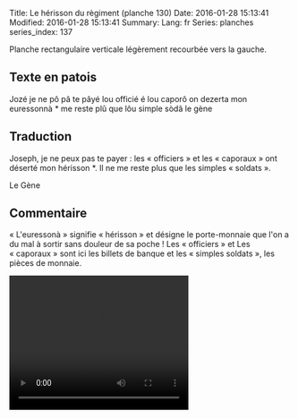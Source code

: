 Title: Le hérisson du règiment (planche 130)
Date: 2016-01-28 15:13:41
Modified: 2016-01-28 15:13:41
Summary: 
Lang: fr
Series: planches
series_index: 137

Planche rectangulaire verticale légèrement recourbée vers la gauche.
<figure class="image-block" style="float: right;">
  <img alt="" src="{static}/images/planche_130.png">
  <figcaption style="max-width: 140px"></figcaption>
</figure>


## Texte en patois
Jozé je ne pô pâ te pâyé lou officié é lou caporô on dezerta mon euressonnà * me reste plû que lôu simple sòdâ
le gène

## Traduction
Joseph, je ne peux pas te payer : les « officiers » et les « caporaux » ont déserté mon hérisson *. Il ne me reste plus que les simples « soldats ».

Le Gène

## Commentaire
« L'euressonà » signifie « hérisson » et désigne le porte-monnaie que l'on a du mal à sortir sans douleur de sa poche !
Les « officiers » et Les « caporaux » sont ici les billets de banque et les « simples soldats », les pièces de monnaie.

<video width="320" height="240" controls>
  <source src="https://d1njpgd0ygatdn.cloudfront.net/video_130.mp4" type="video/mp4">
</video>
